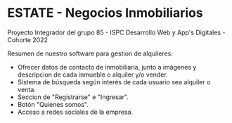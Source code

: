 # ESTATE - Negocios Inmobiliarios

Proyecto Integrador del grupo 85 - ISPC Desarrollo Web y App's Digitales - Cohorte 2022

Resumen de nuestro software para gestion de alquileres:

- Ofrecer datos de contacto de inmobiliaria, junto a imágenes y descripcion de cada inmueble o alquiler y/o vender.
- Sistema de búsqueda según interés de cada usuario sea alquiler o venta.
- Seccion de "Registrarse" e "Ingresar".
- Botón "Quienes somos".
- Acceso a redes sociales de la empresa.
